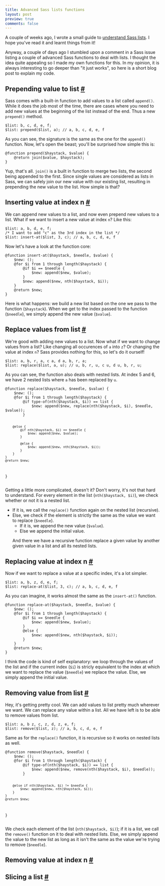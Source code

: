 ```yaml
---
title: Advanced Sass lists functions
layout: post
preview: true
comments: false
---
```

<section>
<p>A couple of weeks ago, I wrote a small guide to <a href="http://hugogiraudel.com/2013/07/15/understanding-sass-lists/">understand Sass lists</a>. I hope you've read it and learnt things from it!</p>
<p>Anyway, a couple of days ago I stumbled upon a comment in a Sass issue listing a couple of advanced Sass functions to deal with lists. I thought the idea quite appealing so I made my own functions for this. In my opinion, it is always interesting to go deeper than "it just works", so here is a short blog post to explain my code.</p>
</section>
<section id="prepend">
<h2>Prepending value to list <a href="#prepend">#</a></h2>
<p>Sass comes with a built-in function to add values to a list called <code>append()</code>. While it does the job most of the time, there are cases where you need to add new values at the beginning of the list instead of the end. Thus a new <code>prepend()</code> method.</p>
<pre class="language-scss"><code>$list: b, c, d, e, f;
$list: prepend($list, a); // a, b, c, d, e, f</code></pre>
<p>As you can see, the signature is the same as the one for the <code>append()</code> function. Now, let's open the beast; you'll be surprised how simple this is:</p>
<pre class="language-scss"><code>@function prepend($haystack, $value) {
	@return join($value, $haystack);
}</code></pre>
<p>Yup, that's all. <code>join()</code> is a built in function to merge two lists, the second being appended to the first. Since single values are considered as lists in Sass, we can safely join our new value with our existing list, resulting in prepending the new value to the list. How simple is that?</p>
</section>
<section id="insert-at">
<h2>Inserting value at index n <a href="#insert-at">#</a></h2>
<p>We can append new values to a list, and now even prepend new values to a list. What if we want to insert a new value at index <code>n</code>? Like this:</p>
<pre class="language-scss"><code>$list: a, b, d, e, f;
/* I want to add "c" as the 3rd index in the list */
$list: insert-at($list, 3, c); // a, b, c, d, e, f</code></pre>
<p>Now let's have a look at the function core:</p>
<pre class="language-scss"><code>@function insert-at($haystack, $needle, $value) {
	$new: ();
	@for $i from 1 through length($haystack) {
		@if $i == $needle {
			$new: append($new, $value);
		}
		$new: append($new, nth($haystack, $i));
	}
	@return $new;
}</code></pre>
<p>Here is what happens: we build a new list based on the one we pass to the function (<code>$haystack</code>). When we get to the index passed to the function (<code>$needle</code>), we simply append the new value (<code>$value</code>).</p>
</section>
<section id="replace">
<h2>Replace values from list <a href="#replace">#</a></h2>
<p>We're good with adding new values to a list. Now what if we want to change values from a list? Like changing all occurences of <code>a</code> into <code>z</code>? Or changing the value at index <code>n</code>? Sass provides nothing for this, so let's do it ourself!</p>
<pre class="language-scss"><code>$list: a, b, r, a, c a, d a, b, r, a;
$list: replace($list, a, u); // u, b, r, u, c u, d u, b, r, u;</code></pre>
<p>As you can see, the function also deals with nested lists. At index 5 and 6, we have 2 nested lists where <code>a</code> has been replaced by <code>u</code>.</p>
<pre class="language-scss"><code>@function replace($haystack, $needle, $value) {
	$new: ();
	@for $i from 1 through length($haystack) {
		@if type-of(nth($haystack, $i)) == list {
			$new: append($new, replace(nth($haystack, $i), $needle, $value));
		}

		@else {
			@if nth($haystack, $i) == $needle {
				$new: append($new, $value);
			}

			@else {
        		$new: append($new, nth($haystack, $i));
			}
		}
	}
	@return $new;
}</code></pre>
<p>Getting a little more complicated, doesn't it? Don't worry, it's not that hard to understand. For every element in the list (<code>nth($haystack, $i)</code>), we check whether or not it is a nested list.</p>
<ul>
<li>If it is, we call the <code>replace()</code> function again on the nested list (recursive).</li>
<li>Else, we check if the element is strictly the same as the value we want to replace (<code>$needle</code>).
<ul>
<li>If it is, we append the new value (<code>$value</code>).</li>
<li>Else we append the initial value.</li>
</ul>
<p>And there we have a recursive function replace a given value by another given value in a list and all its nested lists.</p>
</section>
<section id="replace-at">
<h2>Replacing value at index n <a href="#replace-at">#</a></h2>
<p>Now if we want to replace a value at a specific index, it's a lot simpler.</p>
<pre class="language-scss"><code>$list: a, b, z, d, e, f;
$list: replace-at($list, 3, c); // a, b, c, d, e, f</code></pre>
<p>As you can imagine, it works almost the same as the <code>insert-at()</code> function.</p>
<pre class="language-scss"><code>@function replace-at($haystack, $needle, $value) {
	$new: ();
	@for $i from 1 through length($haystack) {
		@if $i == $needle {
			$new: append($new, $value);
		}
		@else {
			$new: append($new, nth($haystack, $i));
		}
	}
	@return $new;
}</code></pre>
<p>I think the code is kind of self explanatory: we loop through the values of the list and if the current index (<code>$i</code>) is stricly equivalent to the index at which we want to replace the value (<code>$needle</code>) we replace the value. Else, we simply append the initial value.</p> 
</section>
<section id="remove">
<h2>Removing value from list <a href="#remove">#</a></h2>
<p>Hey, it's getting pretty cool. We can add values to list pretty much wherever we want. We can replace any value within a list. All we have left is to be able to remove values from list.</p>
<pre class="language-scss"><code>$list: a, b z, c, z, d, z, e, f;
$list: remove($list, z); // a, b, c, d, e, f</code></pre>
<p>Same as for the <code>replace()</code> function, it is recursive so it works on nested lists as well.</p>
<pre class="language-scss"><code>@function remove($haystack, $needle) {
	$new: ();
	@for $i from 1 through length($haystack) {
		@if type-of(nth($haystack, $i)) == list {
			$new: append($new, remove(nth($haystack, $i), $needle));
		}
    
		@else if nth($haystack, $i) != $needle {
			$new: append($new, nth($haystack, $i));
		}
	}
	@return $new;
}</code></pre>
<p>We check each element of the list (<code>nth($haystack, $i)</code>); if it is a list, we call the <code>remove()</code> function on it to deal with nested lists. Else, we simply append the value to the new list as long as it isn't the same as the value we're trying to remove (<code>$needle</code>).</p>
</section>
<section id="remove-at">
<h2>Removing value at index n <a href="#remove-at">#</a></h2>
</section>
<section id="slice">
<h2>Slicing a list <a href="#slice">#</a></h2>
</section>
</section>